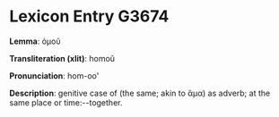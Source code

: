 # Lexicon Entry G3674

**Lemma**: ὁμοῦ

**Transliteration (xlit)**: homoû

**Pronunciation**: hom-oo'

**Description**:
genitive case of  (the same; akin to ἅμα) as adverb; at the same place or time:--together.
